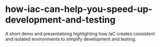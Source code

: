 # how-iac-can-help-you-speed-up-development-and-testing
A short demo and presentationg highlighting how IaC creates consistent and isolated environments to simplify development and testing.

